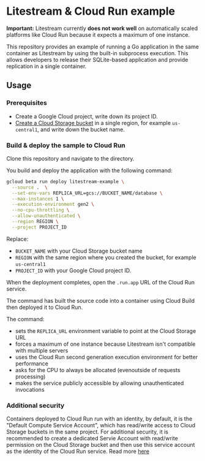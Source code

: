 Litestream & Cloud Run example
===========================

**Important:** Litestream currently **does not work well** on automatically scaled platforms like Cloud Run because it expects a maximum of one instance.

This repository provides an example of running a Go application in the same
container as Litestream by using the built-in subprocess execution. This allows
developers to release their SQLite-based application and provide replication in
a single container.


## Usage

### Prerequisites

* Create a Google Cloud project, write down its project ID.
* [Create a Cloud Storage bucket](https://cloud.google.com/storage/docs/creating-buckets) in a single region, for example `us-central1`, and write down the bucket name.


### Build & deploy the sample to Cloud Run

Clone this repository and navigate to the directory.

You build and deploy the application with the following command:

```sh
gcloud beta run deploy litestream-example \
  --source .  \
  --set-env-vars REPLICA_URL=gcs://BUCKET_NAME/database \
  --max-instances 1 \
  --execution-environment gen2 \
  --no-cpu-throttling \
  --allow-unauthenticated \
  --region REGION \
  --project PROJECT_ID
```

Replace:

* `BUCKET_NAME` with your Cloud Storage bucket name
* `REGION` with the same region where you created the bucket, for example `us-central1`
* `PROJECT_ID` with your Google Cloud project ID.

When the deployment completes, open the `.run.app` URL of the Cloud Run service.

The command has built the source code into a container using Cloud Build then deployed it to Cloud Run.

The command:

* sets the `REPLICA_URL` environment variable to point at the Cloud Storage URL
* forces a maximum of one instance because Litestream isn't compatible with multiple servers
* uses the Cloud Run second generation execution environment for better performance
* asks for the CPU to always be allocated (evenoutside of requests processing)
* makes the service publicly accessible by allowing unauthenticated invocations

### Additional security

Containers deployed to Cloud Run run with an identity, by default, it is the "Default Compute Service Account", which has read/write access to Cloud Storage buckets in the same project.
For additional security, it is recommended to create a dedicated Servie Account with read/write permission on the Cloud Storage bucket and then use this service account as the identity of the Cloud Run service. 
Read more [here](https://cloud.google.com/run/docs/securing/service-identity)
